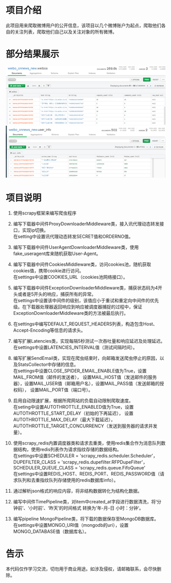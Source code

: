 # 项目介绍
此项目用来爬取微博用户的公开信息，该项目以几个微博账户为起点，爬取他们各自的关注列表，爬取他们自己以及关注对象的所有微博。

# 部分结果展示
![](https://github.com/cyhleo/weibo/blob/master/image/weibo_info.png)
![](https://github.com/cyhleo/weibo/blob/master/image/weibo_acc.png)

# 项目说明
1. 使用scrapy框架来编写爬虫程序

2. 编写下载器中间件ProxyDownloaderMiddleware类，接入讯代理动态转发接口，实现ip切换。   
在setting中设置讯代理动态转发SECRET值和ORDERNO值。

3. 编写下载器中间件UserAgentDownloaderMiddleware类，使用fake_useragent库来随机获取User-Agent。

4. 编写下载器中间件CookiesMiddleware类，访问cookies池，随机获取cookies值，携带cookie进行访问。   
在settings中设置COOKIES_URL（cookies池网络接口）。

5. 编写下载器中间件ExceptionDownloaderMiddleware类，捕获状态码为4开头或者是5开头的响应，捕获所有的异常。   
在settings中设置该中间件的级别，该值应小于重试和重定向中间件的优先级。在下载器处理器返回响应到响应被调度器捕捉的过程中，保证ExceptionDownloaderMiddleware类的方法被最后执行。

6. 在settings中编写DEFAULT_REQUEST_HEADERS列表，构造包含Host、Accept-Encoding等信息的请求头。

7. 编写扩展Latencies类，实现每隔5秒测试一次吞吐量和响应延迟及处理延迟。    
在settings中设置LATENCIES_INTERVAL值（测试间隔时间）。

8. 编写扩展SendEmail类，实现在爬虫结束时，向邮箱发送爬虫停止的原因，以及StatsCollector中存储的信息。   
在settings中设置CLOSE_SPIDER_EMAIL_ENABLE值为True，设置MAIL_FROM值（邮件的发送者），
设置MAIL_HOST值（发送邮件的服务器），设置MAIL_USER值（邮箱用户名），设置MAIL_PASS值（发送邮箱的授权码），
设置MAIL_PORT值（端口号）。

9. 启用自动限速扩展，根据所爬网站的负载自动限制爬取速度。    
在seting中设置AUTOTHROTTLE_ENABLED值为True，设置AUTOTHROTTLE_START_DELAY（初始的下再延迟），
设置AUTOTHROTTLE_MAX_DELAY（最大下载延迟），AUTOTHROTTLE_TARGET_CONCURRENCY（发送到服务器的请求并发量）。

10. 使用scrapy_redis内置调度器类和请求去重类，使用redis集合作为消息队列数据结构，使用redis列表作为请求指纹存储的数据结构。   
在settings中设置SCHEDULER = 'scrapy_redis.scheduler.Scheduler'，DUPEFILTER_CLASS = 'scrapy_redis.dupefilter.RFPDupeFilter'，
SCHEDULER_QUEUE_CLASS = 'scrapy_redis.queue.FifoQueue'    
在settings中设置REDIS_HOST、REDIS_PORT、REDIS_PASSWORD值（请求队列和去重指纹队列存储使用的redis数据库info）。

11. 通过解析json格式的响应内容，将非结构数据转化为结构化数据。

12. 编写中间件TimePipeline类，对item中created_at字段进行数据清洗，将‘分钟前’、‘小时前’、‘昨天’的时间格式
转换为’年-月-日 小时：分钟‘。

13. 编写pipeline MongoPipeline类，将下载的数据保存至MongoDB数据库。   
在settings中设置MONGO_URI值（mongodb的uri），设置MONGO_DATABASE值（数据库名）。

# 告示
本代码仅作学习交流，切勿用于商业用途。如涉及侵权，请邮箱联系，会尽快删除。
